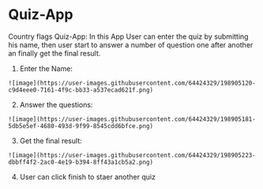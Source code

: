 # Quiz-App
Country flags Quiz-App:
  In this App User can enter the quiz by submitting his name,
  then user start to answer a number of question one after another an finally get the final result.
  
  1. Enter the Name:
  
    ![image](https://user-images.githubusercontent.com/64424329/198905120-c9d4eee0-7161-4f9c-bb33-a537ecad621f.png)

  2. Answer the questions:
  
    ![image](https://user-images.githubusercontent.com/64424329/198905181-5db5e5ef-4680-493d-9f99-8545cdd6bfce.png)
  
  3. Get the final result:
  
    ![image](https://user-images.githubusercontent.com/64424329/198905223-dbbff4f2-2ac0-4e19-b394-8ff43a1cb5a2.png)
    
  
  4. User can click finish to staer another quiz
